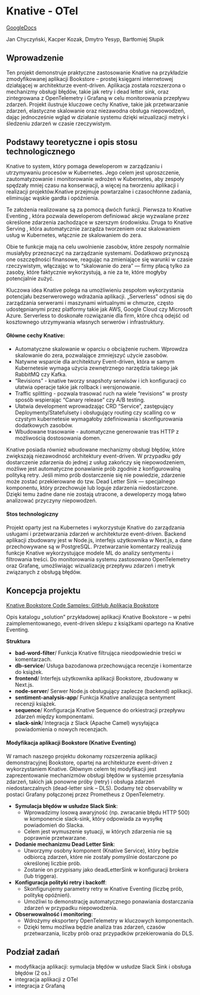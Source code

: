 # Knative - OTel

[GoogleDocs](https://docs.google.com/document/d/1zVsoGiIb50rPzTMCSIOD62AAp-FyuXdTZhBHDyCoWtY/edit?tab=t.0)

Jan Chyczyński, Kacper Kozak, Dmytro Yesyp, Bartłomiej Słupik

## Wprowadzenie

Ten projekt demonstruje praktyczne zastosowanie Knative na przykładzie zmodyfikowanej aplikacji Bookstore – prostej księgarni internetowej działającej w architekturze event-driven. Aplikacja została rozszerzona o mechanizmy obsługi błędów, takie jak retry i dead letter sink, oraz zintegrowana z OpenTelemetry i Grafaną w celu monitorowania przepływu zdarzeń. Projekt ilustruje kluczowe cechy Knative, takie jak przetwarzanie zdarzeń, elastyczne skalowanie oraz niezawodna obsługa niepowodzeń, dając jednocześnie wgląd w działanie systemu dzięki wizualizacji metryk i śledzeniu zdarzeń w czasie rzeczywistym.

## Podstawy teoretyczne i opis stosu technologicznego

Knative to system, który pomaga deweloperom w zarządzaniu i utrzymywaniu procesów w Kubernetes. Jego celem jest uproszczenie, zautomatyzowanie i monitorowanie wdrożeń w Kubernetes, aby zespoły spędzały mniej czasu na konserwacji, a więcej na tworzeniu aplikacji i realizacji projektów.Knative przejmuje powtarzalne i czasochłonne zadania, eliminując wąskie gardła i opóźnienia.

Te założenia realizowane są za pomocą dwóch funkcji. Pierwsza to  Knative Eventing , która pozwala deweloperom definiować akcje wyzwalane przez określone zdarzenia zachodzące w szerszym środowisku. Druga to  Knative Serving , która automatycznie zarządza tworzeniem oraz skalowaniem usług w Kubernetes, włącznie ze skalowaniem do zera.

Obie te funkcje mają na celu uwolnienie zasobów, które zespoły normalnie musiałyby przeznaczyć na zarządzanie systemami. Dodatkowo przynoszą one oszczędności finansowe, reagując na zmieniające się warunki w czasie rzeczywistym, włączając w to “skalowanie do zera”  — firmy płacą tylko za zasoby, które faktycznie wykorzystują, a nie za te, które mogłyby potencjalnie zużyć.

Kluczowa idea Knative polega na umożliwieniu zespołom wykorzystania potencjału bezserwerowego wdrażania aplikacji. „Serverless” odnosi się do zarządzania serwerami i maszynami wirtualnymi w chmurze, często udostępnianymi przez platformy takie jak AWS, Google Cloud czy Microsoft Azure. Serverless to doskonałe rozwiązanie dla firm, które chcą odejść od kosztownego utrzymywania własnych serwerów i infrastruktury.

#### Główne cechy Knative:

* Automatyczne skalowanie w oparciu o obciążenie ruchem. Wprowdza skalowanie do zera, pozwalające zmniejszyć użycie zasobów.
* Natywne wsparcie dla architektury Event-driven, która w samym Kubernetesie wymaga użycia zewnętrznego narzędzia takiego jak RabbitMQ czy Kafka.
* “Revisions” - knative tworzy snapshoty serwisów i ich konfiguracji co ułatwia operacje takie jak rollback i wersjonowanie.
* Traffic splitting - pozwala trasować ruch na wiele “revisions” w prosty sposób wspierając “Canary release” czy A/B testing.
* Ułatwia development wprowadzając CRD “Service”, zastępujący Deploymenty/Statefulsety i obsługujący routing czy scalling co w czystym kubernetesie wymagałoby zdefiniowania i skonfigurowania dodatkowych zasobów.
* Wbudowane trasowanie - automatyczne generowanie tras HTTP z możliwością dostosowania domen.

Knative posiada również wbudowane mechanizmy obsługi błędów, które zwiększają niezawodność architektury event-driven. W przypadku gdy dostarczenie zdarzenia do jednej z usług zakończy się niepowodzeniem, możliwe jest automatyczne ponawianie prób zgodnie z konfigurowalną polityką retry. Jeśli mimo prób dostarczenie się nie powiedzie, zdarzenie może zostać przekierowane do tzw. Dead Letter Sink  — specjalnego komponentu, który przechowuje lub loguje zdarzenia niedostarczone. Dzięki temu żadne dane nie zostają utracone, a deweloperzy mogą łatwo analizować przyczyny niepowodzeń.

#### Stos technologiczny

Projekt oparty jest na Kubernetes i wykorzystuje Knative do zarządzania usługami i przetwarzania zdarzeń w architekturze event-driven. Backend aplikacji zbudowany jest w Node.js, interfejs użytkownika w Next.js, a dane przechowywane są w PostgreSQL. Przetwarzanie komentarzy realizują funkcje Knative wykorzystujące modele ML do analizy sentymentu i filtrowania treści. Do monitorowania systemu zastosowano OpenTelemetry oraz Grafanę, umożliwiając wizualizację przepływu zdarzeń i metryk związanych z obsługą błędów.

## Koncepcja projektu

[Knative Bookstore Code Samples: GitHub Aplikacja Bookstore](https://github.com/knative/docs/tree/main/code-samples/eventing/bookstore-sample-app/solution)

Opis katalogu „solution” przykładowej aplikacji Knative Bookstore – w pełni zaimplementowanego, event-driven sklepu z książkami opartego na Knative Eventing.

**Struktura**

* **bad-word-filter**/  Funkcja Knative filtrująca nieodpowiednie treści w komentarzach.
* **db-service**/  Usługa bazodanowa przechowująca recenzje i komentarze do książek.
* **frontend**/  Interfejs użytkownika aplikacji Bookstore, zbudowany w Next.js.
* **node-server**/  Serwer Node.js obsługujący zaplecze (backend) aplikacji.
* **sentiment-analysis-app**/  Funkcja Knative analizująca sentyment recenzji książek.
* **sequence**/  Konfiguracja Knative Sequence do orkiestracji przepływu zdarzeń między komponentami.
* **slack-sink**/  Integracja z Slack (Apache Camel) wysyłająca powiadomienia o nowych recenzjach.

#### Modyfikacja aplikacji Bookstore (Knative Eventing)

W ramach naszego projektu dokonamy rozszerzenia aplikacji demonstracyjnej Bookstore, opartej na architekturze event-driven z wykorzystaniem Knative. Głównym celem tej modyfikacji jest zaprezentowanie mechanizmów obsługi błędów w systemie przesyłania zdarzeń, takich jak ponowne próby (retry) i obsługa zdarzeń niedostarczalnych (dead-letter sink – DLS). Dodamy też observability w postaci Grafany połączonej przez Prometheus z OpenTelemetry.

* **Symulacja błędów w usłudze Slack Sink**: 
    * Wprowadzimy losową awaryjność (np. zwracanie błędu HTTP 500) w komponencie slack-sink, który odpowiada za wysyłkę powiadomień do Slacka.
    * Celem jest wymuszenie sytuacji, w których zdarzenia nie są poprawnie przetwarzane.
* **Dodanie mechanizmu Dead Letter Sink**: 
    * Utworzymy osobny komponent (Knative Service), który będzie odbiorcą zdarzeń, które nie zostały pomyślnie dostarczone po określonej liczbie prób.
    * Zostanie on przypisany jako deadLetterSink w konfiguracji brokera (lub triggera).
* **Konfiguracja polityki retry i backoff**: 
    * Skonfigurujemy parametry retry w Knative Eventing (liczbę prób, politykę opóźnień).
    * Umożliwi to demonstrację automatycznego ponawiania dostarczania zdarzeń w przypadku niepowodzenia.
* **Obserwowalność i monitoring**: 
    * Wdrożymy eksportery OpenTelemetry w kluczowych komponentach.
    * Dzięki temu możliwa będzie analiza tras zdarzeń, czasów przetwarzania, liczby prób oraz przypadków przekierowania do DLS.

## Podział zadań

* modyfikacja aplikacji: symulacja błędów w usłudze Slack Sink i obsługa błędów (2 os.)
* integracja aplikacji z OTel
* integracja z Grafaną
